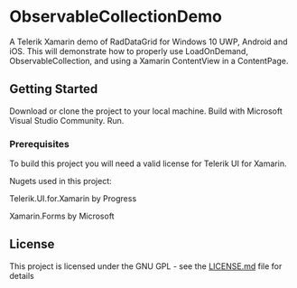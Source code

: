 # ObservableCollectionDemo

A Telerik Xamarin demo of RadDataGrid for Windows 10 UWP, Android and iOS.
This will demonstrate how to properly use LoadOnDemand, ObservableCollection, and using a Xamarin ContentView in a ContentPage.

## Getting Started

Download or clone the project to your local machine.  Build with Microsoft Visual Studio Community.  Run.

### Prerequisites

To build this project you will need a valid license for Telerik UI for Xamarin.

Nugets used in this project:

Telerik.UI.for.Xamarin by Progress

Xamarin.Forms by Microsoft

## License

This project is licensed under the GNU GPL - see the [LICENSE.md](LICENSE.md) file for details

